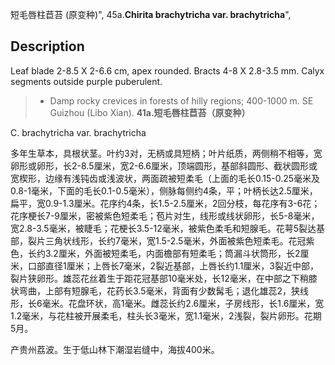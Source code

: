 短毛唇柱苣苔 (原变种)",
45a.**Chirita brachytricha var. brachytricha**",

## Description
Leaf blade 2-8.5 X 2-6.6 cm, apex rounded. Bracts 4-8 X 2.8-3.5 mm. Calyx segments outside purple puberulent.

> * Damp rocky crevices in forests of hilly regions; 400-1000 m. SE Guizhou (Libo Xian).
**41a.短毛唇柱苣苔（原变种）**

C. brachytricha var. brachytricha

多年生草本，具根状茎。叶约3对，无柄或具短柄；叶片纸质，两侧稍不相等，宽卵形或卵形，长2-8.5厘米，宽2-6.6厘米，顶端圆形，基部斜圆形、截状圆形或宽楔形，边缘有浅钝齿或浅波状，两面疏被短柔毛（上面的毛长0.15-0.25毫米及0.8-1毫米，下面的毛长0.1-0.5毫米），侧脉每侧约4条，平；叶柄长达2.5厘米，扁平，宽0.9-1.3厘米。花序约4条，长1.5-2.5厘米，2回分枝，每花序有3-6花；花序梗长7-9厘米，密被紫色短柔毛；苞片对生，线形或线状卵形，长5-8毫米，宽2.8-3.5毫米，被睫毛；花梗长3.5-12毫米，被紫色柔毛和短腺毛。花萼5裂达基部，裂片三角状线形，长约7毫米，宽1.5-2.5毫米，外面被紫色短柔毛。花冠紫色，长约3.2厘米，外面被短柔毛，内面檐部有短柔毛；筒漏斗状筒形，长2厘米，口部直径1厘米；上唇长7毫米，2裂近基部，上唇长约1.1厘米，3裂近中部，裂片狭卵形。雄蕊花丝着生于距花冠基部10毫米处，长12毫米，在中部之下稍膝状弯曲，上部有短腺毛，花药长3.5毫米，背面有少数髯毛；退化雄蕊2，狭线形，长6毫米。花盘环状，高1毫米。雌蕊长约2.6厘米，子房线形，长1.6厘米，宽1.2毫米，与花柱被开展柔毛，柱头长3毫米，宽1.1毫米，2浅裂，裂片卵形。花期5月。

产贵州荔波。生于低山林下潮湿岩缝中，海拔400米。

